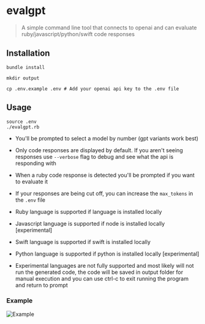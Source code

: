 # evalgpt

> A simple command line tool that connects to openai and can evaluate ruby/javascript/python/swift code responses

## Installation

```
bundle install

mkdir output

cp .env.example .env # Add your openai api key to the .env file

```

## Usage

```
source .env
./evalgpt.rb
```

* You'll be prompted to select a model by number (gpt variants work best)

* Only code responses are displayed by default. If you aren't seeing responses use `--verbose` flag to debug and see what the api is responding with

* When a ruby code response is detected you'll be prompted if you want to evaluate it

* If your responses are being cut off, you can increase the `max_tokens` in the `.env` file

* Ruby language is supported if language is installed locally

* Javascript language is supported if node is installed locally [experimental]

* Swift language is supported if swift is installed locally 

* Python language is supported if python is installed locally [experimental]

* Experimental languages are not fully supported and most likely will not run the generated code, the code will be saved in output folder for manual execution and you can use ctrl-c to exit running the program and return to prompt

### Example

![Example](https://github.com/philipbroadway/evalgpt/blob/main/example.png)